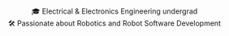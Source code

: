 <p align="center">
  🎓 Electrical & Electronics Engineering undergrad<br>
  🛠️ Passionate about Robotics and Robot Software Development<br>
</p>
